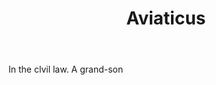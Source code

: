 ---
title: Aviaticus
letter: A
permalink: "/definitions/aviaticus.html"
body: In the clvil law. A grand-son
published_at: '2018-07-07'
source: Black's Law Dictionary
layout: post
---
